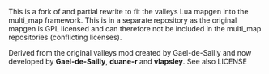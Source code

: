 This is a fork of and partial rewrite to fit the valleys Lua mapgen into the multi_map framework. This is in a separate repository as the original mapgen is GPL licensed and can therefore not be included in the multi_map repositories (conflicting licenses).

Derived from the original valleys mod created by Gael-de-Sailly and now developed by **Gael-de-Sailly**, **duane-r** and **vlapsley**.
See also LICENSE
